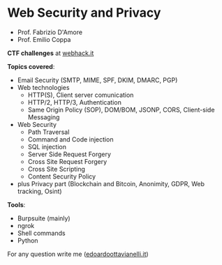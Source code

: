 # Web Security and Privacy

- Prof. Fabrizio D'Amore
- Prof. Emilio Coppa

**CTF challenges** at [webhack.it](https://webhack.it/)

**Topics covered**:
- Email Security (SMTP, MIME, SPF, DKIM, DMARC, PGP)
- Web technologies 
    - HTTP(S), Client server comunication
    - HTTP/2, HTTP/3, Authentication
    - Same Origin Policy (SOP), DOM/BOM, JSONP, CORS, Client-side Messaging
- Web Security
    - Path Traversal
    - Command and Code injection
    - SQL injection
    - Server Side Request Forgery
    - Cross Site Request Forgery
    - Cross Site Scripting
    - Content Security Policy
- plus Privacy part (Blockchain and Bitcoin, Anonimity, GDPR, Web tracking, Osint)

**Tools**:
- Burpsuite (mainly)
- ngrok
- Shell commands
- Python

For any question write me ([edoardoottavianelli.it](https://www.edoardoottavianelli.it/))
